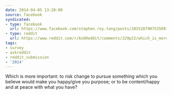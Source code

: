 ```yaml
---
date: 2014-04-05 13:20:00
source: facebook
syndicated:
- type: facebook
  url: https://www.facebook.com/stephen.roy.tang/posts/10152879075358912
- type: reddit
  url: https://www.reddit.com/r/AskReddit/comments/229p22/which_is_more_important_to_risk_change_to_pursue/
tags:
- survey
- askreddit
- reddit_submission
- '2014'
---
```


Which is more important: to risk change to pursue something which you believe would make you happy/give you purpose; or to be content/happy and at peace with what you have?